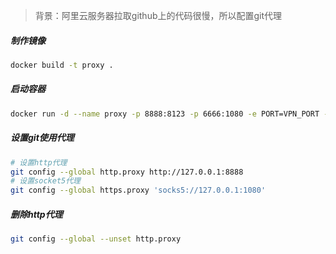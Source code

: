> 背景：阿里云服务器拉取github上的代码很慢，所以配置git代理

##### 制作镜像
```sh
docker build -t proxy .
```
##### 启动容器
```sh
docker run -d --name proxy -p 8888:8123 -p 6666:1080 -e PORT=VPN_PORT -e IP=VPN_SERVER -e PASSWORD=VPN_PASSWORD proxy:latest
```
##### 设置git使用代理
```sh
# 设置http代理
git config --global http.proxy http://127.0.0.1:8888
# 设置socket5代理
git config --global https.proxy 'socks5://127.0.0.1:1080'
```
##### 删除http代理
```sh
git config --global --unset http.proxy
```
